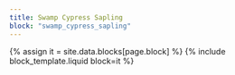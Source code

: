 ```yaml
---
title: Swamp Cypress Sapling
block: "swamp_cypress_sapling"
---
```


{% assign it = site.data.blocks[page.block] %}
{% include block_template.liquid block=it %}

